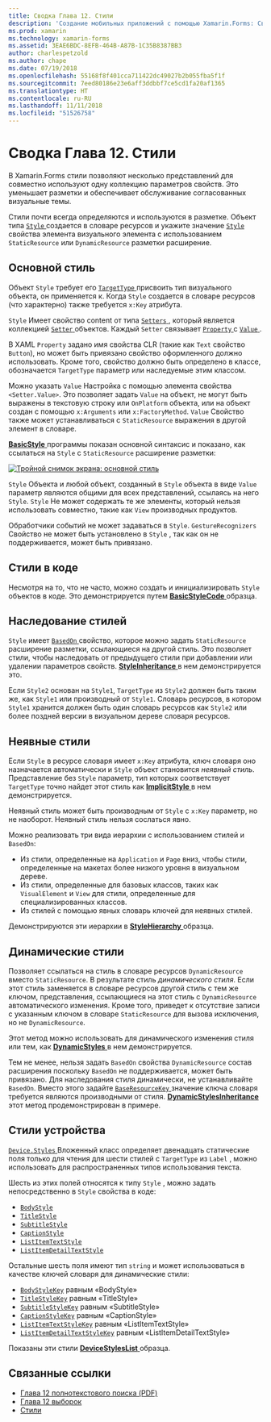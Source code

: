 ```yaml
---
title: Сводка Глава 12. Стили
description: 'Создание мобильных приложений с помощью Xamarin.Forms: Сводка Глава 12. Стили'
ms.prod: xamarin
ms.technology: xamarin-forms
ms.assetid: 3EAE6BDC-8EFB-464B-A87B-1C35B8387BB3
author: charlespetzold
ms.author: chape
ms.date: 07/19/2018
ms.openlocfilehash: 55168f8f401cca711422dc49027b2b055fba5f1f
ms.sourcegitcommit: 7eed80186e23e6aff3ddbbf7ce5cd1fa20af1365
ms.translationtype: HT
ms.contentlocale: ru-RU
ms.lasthandoff: 11/11/2018
ms.locfileid: "51526758"
---
```

# <a name="summary-of-chapter-12-styles"></a>Сводка Глава 12. Стили

В Xamarin.Forms стили позволяют несколько представлений для совместно используют одну коллекцию параметров свойств. Это уменьшает разметки и обеспечивает обслуживание согласованных визуальные темы.

Стили почти всегда определяются и используются в разметке. Объект типа [ `Style` ](xref:Xamarin.Forms.Style) создается в словаре ресурсов и укажите значение [ `Style` ](xref:Xamarin.Forms.VisualElement.Style) свойства элемента визуального элемента с использованием `StaticResource` или `DynamicResource` разметки расширение.

## <a name="the-basic-style"></a>Основной стиль

Объект `Style` требует его [ `TargetType` ](xref:Xamarin.Forms.Style.TargetType) присвоить тип визуального объекта, он применяется к. Когда `Style` создается в словаре ресурсов (что характерно) также требуется `x:Key` атрибута.

`Style` Имеет свойство content от типа [ `Setters` ](xref:Xamarin.Forms.Style.Setters), который является коллекцией [ `Setter` ](xref:Xamarin.Forms.Setter) объектов. Каждый `Setter` связывает [ `Property` ](xref:Xamarin.Forms.Setter.Property) с [ `Value` ](xref:Xamarin.Forms.Setter.Value).

В XAML `Property` задано имя свойства CLR (такие как `Text` свойство `Button`), но может быть привязано свойство оформленного должно использовать. Кроме того, свойство должно быть определено в классе, обозначается `TargetType` параметр или наследуемые этим классом.

Можно указать `Value` Настройка с помощью элемента свойства `<Setter.Value>`. Это позволяет задать `Value` на объект, не могут быть выражены в текстовую строку или `OnPlatform` объекта, или на объект создан с помощью `x:Arguments` или `x:FactoryMethod`. `Value` Свойство также может устанавливаться с `StaticResource` выражения в другой элемент в словаре.

[ **BasicStyle** ](https://github.com/xamarin/xamarin-forms-book-samples/tree/master/Chapter12/BasicStyle) программы показан основной синтаксис и показано, как ссылаться на `Style` с `StaticResource` расширение разметки:

[![Тройной снимок экрана: основной стиль](images/ch12fg01-small.png "основные стили")](images/ch12fg01-large.png#lightbox "основные стили")

`Style` Объекта и любой объект, созданный в `Style` объекта в виде `Value` параметр являются общими для всех представлений, ссылаясь на него `Style`. `Style` Не может содержать те же элементы, который нельзя использовать совместно, такие как `View` производных продуктов.

Обработчики событий не может задаваться в `Style`. `GestureRecognizers` Свойство не может быть установлено в `Style` , так как он не поддерживается, может быть привязано.

## <a name="styles-in-code"></a>Стили в коде

Несмотря на то, что не часто, можно создать и инициализировать `Style` объектов в коде. Это демонстрируется путем [ **BasicStyleCode** ](https://github.com/xamarin/xamarin-forms-book-samples/tree/master/Chapter12/BasicStyleCode) образца.

## <a name="style-inheritance"></a>Наследование стилей

`Style` имеет [ `BasedOn` ](xref:Xamarin.Forms.Style.BasedOn) свойство, которое можно задать `StaticResource` расширение разметки, ссылающиеся на другой стиль. Это позволяет стили, чтобы наследовать от предыдущего стили при добавлении или удалении параметров свойств. [ **StyleInheritance** ](https://github.com/xamarin/xamarin-forms-book-samples/tree/master/Chapter12/StyleInheritance) в нем демонстрируется это.

Если `Style2` основан на `Style1`, `TargetType` из `Style2` должен быть таким же, как `Style1` или производный от `Style1`. Словарь ресурсов, в котором `Style1` хранится должен быть один словарь ресурсов как `Style2` или более поздней версии в визуальном дереве словаря ресурсов.

## <a name="implicit-styles"></a>Неявные стили

Если `Style` в ресурсе словаря имеет `x:Key` атрибута, ключ словаря оно назначается автоматически и `Style` объект становится *неявный стиль*. Представление без `Style` параметр, тип которых соответствует `TargetType` точно найдет этот стиль как [ **ImplicitStyle** ](https://github.com/xamarin/xamarin-forms-book-samples/tree/master/Chapter12/ImplicitStyle) в нем демонстрируется.

Неявный стиль может быть производным от `Style` с `x:Key` параметр, но не наоборот. Неявный стиль нельзя сослаться явно.

Можно реализовать три вида иерархии с использованием стилей и `BasedOn`:

- Из стили, определенные на `Application` и `Page` вниз, чтобы стили, определенные на макетах более низкого уровня в визуальном дереве.
- Из стили, определенные для базовых классов, таких как `VisualElement` и `View` для стили, определенные для специализированных классов.
- Из стилей с помощью явных словарь ключей для неявных стилей.

Демонстрируются эти иерархии в [ **StyleHierarchy** ](https://github.com/xamarin/xamarin-forms-book-samples/tree/master/Chapter12/StyleHierarchy) образца.

## <a name="dynamic-styles"></a>Динамические стили

Позволяет ссылаться на стиль в словаре ресурсов `DynamicResource` вместо `StaticResource`. В результате стиль *динамического стиля*. Если этот стиль заменяется в словаре ресурсов другой стиль с тем же ключом, представления, ссылающиеся на этот стиль с `DynamicResource` автоматического изменения. Кроме того, приведет к отсутствие записи с указанным ключом в словаре `StaticResource` для вызова исключения, но не `DynamicResource`.

Этот метод можно использовать для динамического изменения стиля или тем, как [ **DynamicStyles** ](https://github.com/xamarin/xamarin-forms-book-samples/tree/master/Chapter12/DynamicStyles) в нем демонстрируется.

Тем не менее, нельзя задать `BasedOn` свойства `DynamicResource` состав расширения поскольку `BasedOn` не поддерживается, может быть привязано. Для наследования стиля динамически, не устанавливайте `BasedOn`. Вместо этого задайте [ `BaseResourceKey` ](xref:Xamarin.Forms.Style.BaseResourceKey) значение ключа словаря требуется являются производными от стиля. [ **DynamicStylesInheritance** ](https://github.com/xamarin/xamarin-forms-book-samples/tree/master/Chapter12/DynaStylesInh) этот метод продемонстрирован в примере.

## <a name="device-styles"></a>Стили устройства

[ `Device.Styles` ](xref:Xamarin.Forms.Device.Styles) Вложенный класс определяет двенадцать статические поля только для чтения для шести стилей с `TargetType` из `Label` , можно использовать для распространенных типов использования текста.

Шесть из этих полей относятся к типу `Style` , можно задать непосредственно в `Style` свойства в коде:

- [`BodyStyle`](xref:Xamarin.Forms.Device.Styles.BodyStyle)
- [`TitleStyle`](xref:Xamarin.Forms.Device.Styles.TitleStyle)
- [`SubtitleStyle`](xref:Xamarin.Forms.Device.Styles.SubtitleStyle)
- [`CaptionStyle`](xref:Xamarin.Forms.Device.Styles.CaptionStyle)
- [`ListItemTextStyle`](xref:Xamarin.Forms.Device.Styles.ListItemTextStyle)
- [`ListItemDetailTextStyle`](xref:Xamarin.Forms.Device.Styles.ListItemDetailTextStyle)

Остальные шесть поля имеют тип `string` и может использоваться в качестве ключей словаря для динамические стили:

- [`BodyStyleKey`](xref:Xamarin.Forms.Device.Styles.BodyStyleKey) равным «BodyStyle»
- [`TitleStyleKey`](xref:Xamarin.Forms.Device.Styles.TitleStyleKey) равным «TitleStyle»
- [`SubtitleStyleKey`](xref:Xamarin.Forms.Device.Styles.SubtitleStyleKey) равным «SubtitleStyle»
- [`CaptionStyleKey`](xref:Xamarin.Forms.Device.Styles.CaptionStyleKey) равным «CaptionStyle»
- [`ListItemTextStyleKey`](xref:Xamarin.Forms.Device.Styles.ListItemTextStyleKey) равным «ListItemTextStyle»
- [`ListItemDetailTextStyleKey`](xref:Xamarin.Forms.Device.Styles.ListItemDetailTextStyleKey) равным «ListItemDetailTextStyle»

Показаны эти стили [ **DeviceStylesList** ](https://github.com/xamarin/xamarin-forms-book-samples/tree/master/Chapter12/DeviceStylesList) образца.

## <a name="related-links"></a>Связанные ссылки

- [Глава 12 полнотекстового поиска (PDF)](https://download.xamarin.com/developer/xamarin-forms-book/XamarinFormsBook-Ch12-Apr2016.pdf)
- [Глава 12 выборок](https://github.com/xamarin/xamarin-forms-book-samples/tree/master/Chapter12)
- [Стили](~/xamarin-forms/user-interface/styles/index.md)
